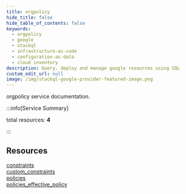 ```yaml
---
title: orgpolicy
hide_title: false
hide_table_of_contents: false
keywords:
  - orgpolicy
  - google
  - stackql
  - infrastructure-as-code
  - configuration-as-data
  - cloud inventory
description: Query, deploy and manage google resources using SQL
custom_edit_url: null
image: /img/stackql-google-provider-featured-image.png
---
```


orgpolicy service documentation.

:::info[Service Summary]

total resources: __4__  

:::

## Resources
<div class="row">
<div class="providerDocColumn">
<a href="/orgpolicy/constraints/">constraints</a><br />
<a href="/orgpolicy/custom_constraints/">custom_constraints</a>
</div>
<div class="providerDocColumn">
<a href="/orgpolicy/policies/">policies</a><br />
<a href="/orgpolicy/policies_effective_policy/">policies_effective_policy</a>
</div>
</div>